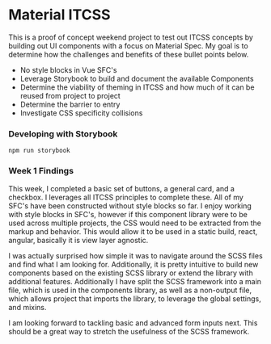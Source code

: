 # Material ITCSS

This is a proof of concept weekend project to test out ITCSS concepts by building out UI components with a focus on Material Spec. My goal is to determine how the challenges and benefits of these bullet points below.

- No style blocks in Vue SFC's
- Leverage Storybook to build and document the available Components
- Determine the viability of theming in ITCSS and how much of it can be reused from project to project
- Determine the barrier to entry
- Investigate CSS specificity collisions


### Developing with Storybook
```
npm run storybook
```

### Week 1 Findings

This week, I completed a basic set of buttons, a general card, and a checkbox. I leverages all ITCSS principles to complete these. All of my SFC's have been constructed without style blocks so far. I enjoy working with style blocks in SFC's, however if this component library were to be used across multiple projects, the CSS would need to be extracted from the markup and behavior. This would allow it to be used in a static build, react, angular, basically it is view layer agnostic.

I was actually surprised how simple it was to navigate around the SCSS files and find what I am looking for. Additionally, it is pretty intuitive to build new components based on the existing SCSS library or extend the library with additional features. Additionally I have split the SCSS framework into a main file, which is used in the components library, as well as a non-output file, which allows project that imports the library, to leverage the global settings, and mixins.

I am looking forward to tackling basic and advanced form inputs next. This should be a great way to stretch the usefulness of the SCSS framework.
